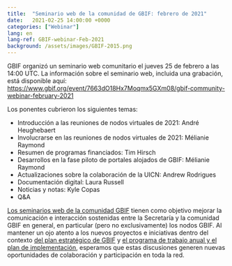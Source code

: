 ```yaml
---
title:  "Seminario web de la comunidad de GBIF: febrero de 2021"
date:   2021-02-25 14:00:00 +0000
categories: ["Webinar"]
lang: en
lang-ref: GBIF-webinar-Feb-2021
background: /assets/images/GBIF-2015.png
---
```


GBIF organizó un seminario web comunitario el jueves 25 de febrero a las 14:00 UTC. La información sobre el seminario web, incluida una grabación, está disponible aquí: 
<https://www.gbif.org/event/7663dO18Hx7Moqmx5GXm08/gbif-community-webinar-february-2021>

Los ponentes cubrieron los siguientes temas:
* Introducción a las reuniones de nodos virtuales de 2021: André Heughebaert
* Involucrarse en las reuniones de nodos virtuales de 2021: Mélianie Raymond
* Resumen de programas financiados: Tim Hirsch
* Desarrollos en la fase piloto de portales alojados de GBIF: Mélianie Raymond
* Actualizaciones sobre la colaboración de la UICN: Andrew Rodrigues
* Documentación digital: Laura Russell
* Noticias y notas: Kyle Copas
* Q&A

[Los seminarios web de la comunidad GBIF](https://www.gbif.org/es/webinars) tienen como objetivo mejorar la comunicación e interacción sostenidas entre la Secretaría y la 
comunidad GBIF en general, en particular (pero no exclusivamente) los nodos GBIF. Al mantener un ojo atento a los nuevos proyectos e iniciativas dentro del contexto 
[del plan estratégico de GBIF](https://www.gbif.org/es/strategic-plan) y [el programa de trabajo anual y el plan de implementación](https://docs.gbif.org/2021-work-programme/es/#gbif-annual-work-programme-2021), 
esperamos que estas discusiones generen nuevas oportunidades de colaboración y participación en toda la red.
